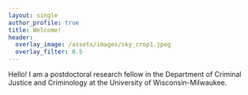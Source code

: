 ```yaml
---
layout: single
author_profile: true
title: Welcome!
header:
  overlay_image: /assets/images/sky_crop1.jpeg
  overlay_filter: 0.5
---	
```

Hello! I am a postdoctoral research fellow in the Department of Criminal Justice and Criminology at the University of Wisconsin-Milwaukee. 
  

